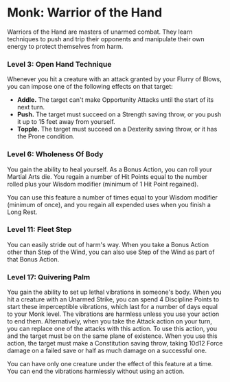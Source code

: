 # Monk: Warrior of the Hand

Warriors of the Hand are masters of unarmed combat. They learn techniques to push and trip their opponents and manipulate their own energy to protect themselves from harm.

### Level 3: Open Hand Technique

Whenever you hit a creature with an attack granted by your Flurry of Blows, you can impose one of the following effects on that target:

- **Addle.** The target can't make Opportunity Attacks until the start of its next turn.
- **Push.** The target must succeed on a Strength saving throw, or you push it up to 15 feet away from yourself.
- **Topple.** The target must succeed on a Dexterity saving throw, or it has the Prone condition.

### Level 6: Wholeness Of Body

You gain the ability to heal yourself. As a Bonus Action, you can roll your Martial Arts die. You regain a number of Hit Points equal to the number rolled plus your Wisdom modifier (minimum of 1 Hit Point regained).

You can use this feature a number of times equal to your Wisdom modifier (minimum of once), and you regain all expended uses when you finish a Long Rest.

### Level 11: Fleet Step

You can easily stride out of harm's way. When you take a Bonus Action other than Step of the Wind, you can also use Step of the Wind as part of that Bonus Action.
 
### Level 17: Quivering Palm

You gain the ability to set up lethal vibrations in someone's body. When you hit a creature with an Unarmed Strike, you can spend 4 Discipline Points to start these imperceptible vibrations, which last for a number of days equal to your Monk level. The vibrations are harmless unless you use your action to end them. Alternatively, when you take the Attack action on your turn, you can replace one of the attacks with this action. To use this action, you and the target must be on the same plane of existence. When you use this action, the target must make a Constitution saving throw, taking 10d12 Force damage on a failed save or half as much damage on a successful one.

You can have only one creature under the effect of this feature at a time. You can end the vibrations harmlessly without using an action.
